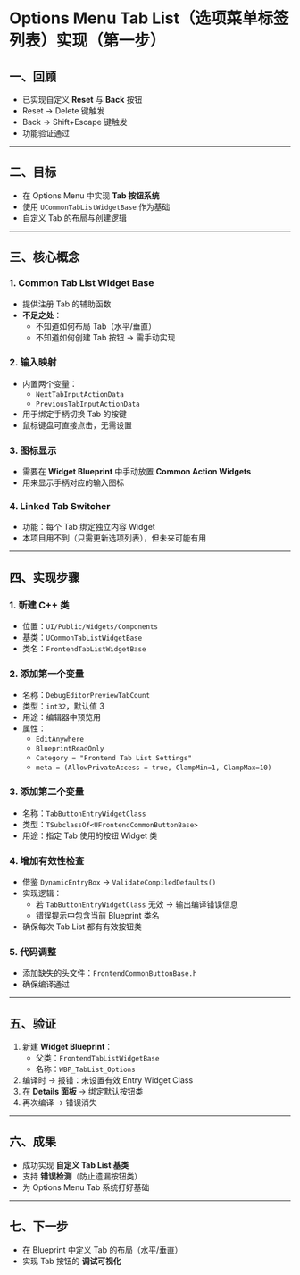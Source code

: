 # Options Menu Tab List（选项菜单标签列表）实现（第一步）

## 一、回顾

- 已实现自定义 **Reset** 与 **Back** 按钮
- Reset → Delete 键触发
- Back → Shift+Escape 键触发
- 功能验证通过

------

## 二、目标

- 在 Options Menu 中实现 **Tab 按钮系统**
- 使用 `UCommonTabListWidgetBase` 作为基础
- 自定义 Tab 的布局与创建逻辑

------

## 三、核心概念

### 1. Common Tab List Widget Base

- 提供注册 Tab 的辅助函数
- **不足之处**：
  - 不知道如何布局 Tab（水平/垂直）
  - 不知道如何创建 Tab 按钮
     → 需手动实现

### 2. 输入映射

- 内置两个变量：
  - `NextTabInputActionData`
  - `PreviousTabInputActionData`
- 用于绑定手柄切换 Tab 的按键
- 鼠标键盘可直接点击，无需设置

### 3. 图标显示

- 需要在 **Widget Blueprint** 中手动放置 **Common Action Widgets**
- 用来显示手柄对应的输入图标

### 4. Linked Tab Switcher

- 功能：每个 Tab 绑定独立内容 Widget
- 本项目用不到（只需更新选项列表），但未来可能有用

------

## 四、实现步骤

### 1. 新建 C++ 类

- 位置：`UI/Public/Widgets/Components`
- 基类：`UCommonTabListWidgetBase`
- 类名：`FrontendTabListWidgetBase`

### 2. 添加第一个变量

- 名称：`DebugEditorPreviewTabCount`
- 类型：`int32`，默认值 3
- 用途：编辑器中预览用
- 属性：
  - `EditAnywhere`
  - `BlueprintReadOnly`
  - `Category = "Frontend Tab List Settings"`
  - `meta = (AllowPrivateAccess = true, ClampMin=1, ClampMax=10)`

### 3. 添加第二个变量

- 名称：`TabButtonEntryWidgetClass`
- 类型：`TSubclassOf<UFrontendCommonButtonBase>`
- 用途：指定 Tab 使用的按钮 Widget 类

### 4. 增加有效性检查

- 借鉴 `DynamicEntryBox` → `ValidateCompiledDefaults()`
- 实现逻辑：
  - 若 `TabButtonEntryWidgetClass` 无效 → 输出编译错误信息
  - 错误提示中包含当前 Blueprint 类名
- 确保每次 Tab List 都有有效按钮类

### 5. 代码调整

- 添加缺失的头文件：`FrontendCommonButtonBase.h`
- 确保编译通过

------

## 五、验证

1. 新建 **Widget Blueprint**：
   - 父类：`FrontendTabListWidgetBase`
   - 名称：`WBP_TabList_Options`
2. 编译时 → 报错：未设置有效 Entry Widget Class
3. 在 **Details 面板** → 绑定默认按钮类
4. 再次编译 → 错误消失

------

## 六、成果

- 成功实现 **自定义 Tab List 基类**
- 支持 **错误检测**（防止遗漏按钮类）
- 为 Options Menu Tab 系统打好基础

------

## 七、下一步

- 在 Blueprint 中定义 Tab 的布局（水平/垂直）
- 实现 Tab 按钮的 **调试可视化**

